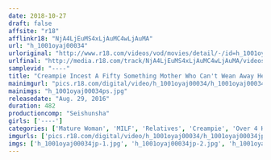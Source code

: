 ```yaml
---
date: 2018-10-27
draft: false
affsite: "r18"
afflinkr18: "NjA4LjEuMS4xLjAuMC4wLjAuMA"
url: "h_1001oyaj00034"
urloriginal: "http://www.r18.com/videos/vod/movies/detail/-/id=h_1001oyaj00034"
urlfinal: "http://media.r18.com/track/NjA4LjEuMS4xLjAuMC4wLjAuMA/videos/vod/movies/detail/-/id=h_1001oyaj00034"
samplevid: "----"
title: "Creampie Incest A Fifty Something Mother Who Can't Wean Away Her Boy 40 Ladies 8 Hours"
mainimgurl: "pics.r18.com/digital/video/h_1001oyaj00034/h_1001oyaj00034ps.jpg"
mainimgs: "h_1001oyaj00034ps.jpg"
releasedate: "Aug. 29, 2016"
duration: 482
productioncomp: "Seishunsha"
girls: ['----']
categories: ['Mature Woman', 'MILF', 'Relatives', 'Creampie', 'Over 4 Hours']
imgurls: ['pics.r18.com/digital/video/h_1001oyaj00034/h_1001oyaj00034jp-1.jpg', 'pics.r18.com/digital/video/h_1001oyaj00034/h_1001oyaj00034jp-2.jpg', 'pics.r18.com/digital/video/h_1001oyaj00034/h_1001oyaj00034jp-3.jpg', 'pics.r18.com/digital/video/h_1001oyaj00034/h_1001oyaj00034jp-4.jpg', 'pics.r18.com/digital/video/h_1001oyaj00034/h_1001oyaj00034jp-5.jpg', 'pics.r18.com/digital/video/h_1001oyaj00034/h_1001oyaj00034jp-6.jpg', 'pics.r18.com/digital/video/h_1001oyaj00034/h_1001oyaj00034jp-7.jpg', 'pics.r18.com/digital/video/h_1001oyaj00034/h_1001oyaj00034jp-8.jpg', 'pics.r18.com/digital/video/h_1001oyaj00034/h_1001oyaj00034jp-9.jpg', 'pics.r18.com/digital/video/h_1001oyaj00034/h_1001oyaj00034jp-10.jpg', 'pics.r18.com/digital/video/h_1001oyaj00034/h_1001oyaj00034jp-11.jpg', 'pics.r18.com/digital/video/h_1001oyaj00034/h_1001oyaj00034jp-12.jpg', 'pics.r18.com/digital/video/h_1001oyaj00034/h_1001oyaj00034jp-13.jpg', 'pics.r18.com/digital/video/h_1001oyaj00034/h_1001oyaj00034jp-14.jpg', 'pics.r18.com/digital/video/h_1001oyaj00034/h_1001oyaj00034jp-15.jpg', 'pics.r18.com/digital/video/h_1001oyaj00034/h_1001oyaj00034jp-16.jpg', 'pics.r18.com/digital/video/h_1001oyaj00034/h_1001oyaj00034jp-17.jpg', 'pics.r18.com/digital/video/h_1001oyaj00034/h_1001oyaj00034jp-18.jpg', 'pics.r18.com/digital/video/h_1001oyaj00034/h_1001oyaj00034jp-19.jpg', 'pics.r18.com/digital/video/h_1001oyaj00034/h_1001oyaj00034jp-20.jpg']
imgs: ['h_1001oyaj00034jp-1.jpg', 'h_1001oyaj00034jp-2.jpg', 'h_1001oyaj00034jp-3.jpg', 'h_1001oyaj00034jp-4.jpg', 'h_1001oyaj00034jp-5.jpg', 'h_1001oyaj00034jp-6.jpg', 'h_1001oyaj00034jp-7.jpg', 'h_1001oyaj00034jp-8.jpg', 'h_1001oyaj00034jp-9.jpg', 'h_1001oyaj00034jp-10.jpg', 'h_1001oyaj00034jp-11.jpg', 'h_1001oyaj00034jp-12.jpg', 'h_1001oyaj00034jp-13.jpg', 'h_1001oyaj00034jp-14.jpg', 'h_1001oyaj00034jp-15.jpg', 'h_1001oyaj00034jp-16.jpg', 'h_1001oyaj00034jp-17.jpg', 'h_1001oyaj00034jp-18.jpg', 'h_1001oyaj00034jp-19.jpg', 'h_1001oyaj00034jp-20.jpg']
---
```

